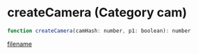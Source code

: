 # createCamera (Category cam)

```js
function createCamera(camHash: number, p1: boolean): number
```

[filename](createCamera_m.md ':include')